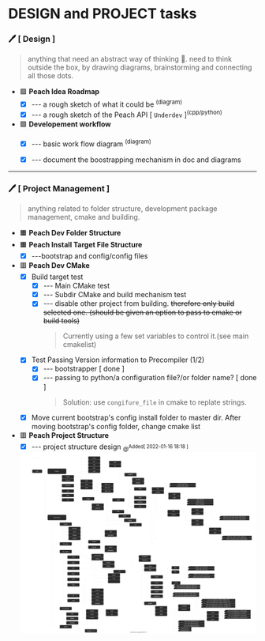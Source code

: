 # DESIGN and PROJECT tasks

### :pen: [ Design ]
> anything that need an abstract way of thinking :brain:. need to think outside the box, by drawing diagrams, brainstorming and connecting all those dots. 

- :purple_square: **Peach Idea Roadmap**
    - [x] --- a rough sketch of what it could be <sup>(diagram)</sup>
    - [x] --- a rough sketch of the Peach API [ `Underdev` ]<sup>(cpp/python)</sup>

- :purple_square: **Developement workflow**
    - [x] --- basic work flow diagram <sup>(diagram)</sup>
    - [x] --- document the boostrapping mechanism in doc and diagrams


----------------------------------------------------------------------------------
### :pen: [ Project Management ]
> anything related to folder structure, development package management, cmake and building.

- :orange_square: **Peach Dev Folder Structure**
- :orange_square: **Peach Install Target File Structure**
    - [x] ---bootstrap and config/config files
- :red_square: **Peach Dev CMake**
    - [x] Build target test
        - [x] --- Main CMake test
        - [x] --- Subdir CMake and build mechanism test
        - [x] --- disable other project from building. <s>therefore only build selected one. (should be given an option to pass to cmake or build tools)</s>
            > Currently using a few set variables to control it.(see main cmakelist)
    - [x] Test Passing Version information to Precompiler (1/2)
        - [x] --- bootstrapper [ done ]
        - [x] --- passing to python/a configuration file?/or folder name? [ done ]
            > Solution: use `congifure_file` in cmake to replate strings.
    - [x] Move current bootstrap's config install folder to master dir. After moving bootstrap's config folder, change cmake list

- :red_square: **Peach Project Structure**
  - [x] --- project structure design <sub>@<sup>Added[ 2022-01-16 18:18 ]</sup></sub><br>
  
  ![Project Structure](./img/2021.01.16_Project_Structure.svg)